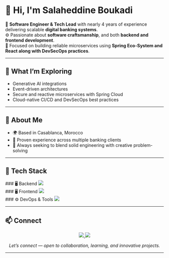 # 👋 Hi, I'm Salaheddine Boukadi  

💼 **Software Engineer & Tech Lead** with nearly 4 years of experience delivering scalable **digital banking systems**.  
⚙️ Passionate about **software craftsmanship**, and both **backend and frontend development**.  
🚀 Focused on building reliable microservices using **Spring Eco-System and React along with DevSecOps practices**.

---

## 🧠 What I’m Exploring
- Generative AI integrations
- Event-driven architectures
- Secure and reactive microservices with Spring Cloud  
- Cloud-native CI/CD and DevSecOps best practices 

---

## 🧭 About Me
- 🌍 Based in Casablanca, Morocco  
- 🧩 Proven experience across multiple banking clients
- 🎯 Always seeking to blend solid engineering with creative problem-solving  

---

## 🧰 Tech Stack

<p align="left">
  <!-- Backend -->
  ### 🖥️ Backend
  <img src="https://skillicons.dev/icons?i=java,spring,hibernate,maven,kafka,postgres,mongodb" />
  <br/>
  <!-- Frontend -->
  ### 🖥️ Frontend
  <img src="https://skillicons.dev/icons?i=react,redux,angular,typescript,javascript,html,css,tailwind,jest" />
  <br/>
  <!-- DevOps & Tools -->
  ### ⚙️ DevOps & Tools
  <img src="https://skillicons.dev/icons?i=git,linux,docker,jenkins,github,gitlab,bitbucket,aws,idea,vscode" />
</p>

---

## 📫 Connect

<p align="center">
  <a href="https://linkedin.com/in/salahbkd">
    <img src="https://img.shields.io/badge/LinkedIn-0A66C2?style=for-the-badge&logo=linkedin&logoColor=white"/>
  </a>
  <a href="mailto:salaheddine.boukadi@outlook.com">
    <img src="https://img.shields.io/badge/Email-0078D4?style=for-the-badge&logo=microsoft-outlook&logoColor=white"/>
  </a>
</p>

<p align="center">
  <i>Let’s connect — open to collaboration, learning, and innovative projects.</i>
</p>

---

